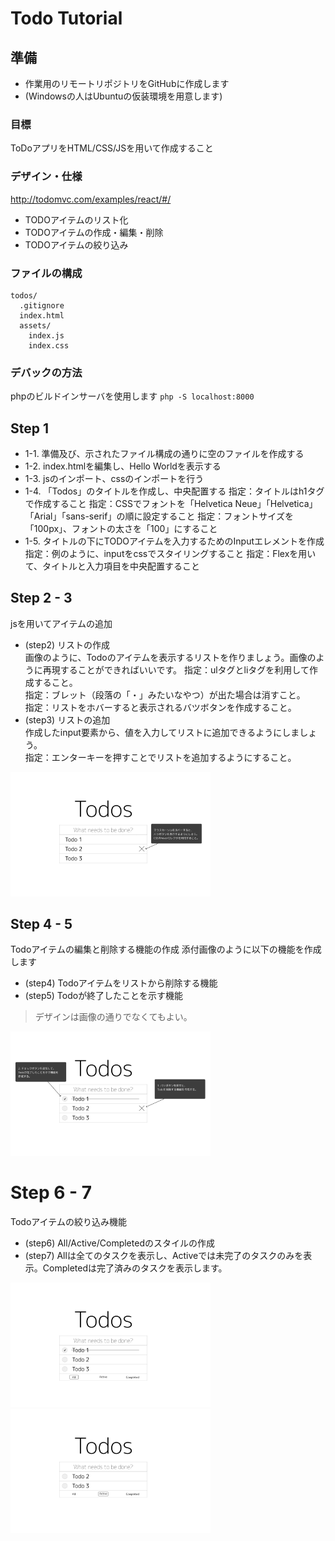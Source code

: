 # Todo Tutorial

## 準備
- 作業用のリモートリポジトリをGitHubに作成します
- (Windowsの人はUbuntuの仮装環境を用意します)

### 目標
ToDoアプリをHTML/CSS/JSを用いて作成すること

### デザイン・仕様
http://todomvc.com/examples/react/#/
- TODOアイテムのリスト化
- TODOアイテムの作成・編集・削除
- TODOアイテムの絞り込み

### ファイルの構成
``` text
todos/
  .gitignore
  index.html
  assets/
    index.js
    index.css
```

### デバックの方法
phpのビルドインサーバを使用します
`php -S localhost:8000`


## Step 1
- 1-1. 準備及び、示されたファイル構成の通りに空のファイルを作成する
- 1-2. index.htmlを編集し、Hello Worldを表示する
- 1-3. jsのインポート、cssのインポートを行う
- 1-4. 「Todos」のタイトルを作成し、中央配置する 
  指定：タイトルはh1タグで作成すること
  指定：CSSでフォントを「Helvetica Neue」「Helvetica」「Arial」「sans-serif」の順に設定すること
  指定：フォントサイズを「100px」、フォントの太さを「100」にすること
- 1-5. タイトルの下にTODOアイテムを入力するためのInputエレメントを作成
  指定：例のように、inputをcssでスタイリングすること
  指定：Flexを用いて、タイトルと入力項目を中央配置すること

## Step 2 - 3
jsを用いてアイテムの追加
- (step2) リストの作成  
画像のように、Todoのアイテムを表示するリストを作りましょう。画像のように再現することができればいいです。
指定：ulタグとliタグを利用して作成すること。  
指定：ブレット（段落の「・」みたいなやつ）が出た場合は消すこと。  
指定：リストをホバーすると表示されるバツボタンを作成すること。  
- (step3) リストの追加  
作成したinput要素から、値を入力してリストに追加できるようにしましょう。  
指定：エンターキーを押すことでリストを追加するようにすること。
<img alt="Step2" src="https://github.com/tea-app/tutorial-todo/blob/master/img/step2.png" width="320px">

## Step 4 - 5
Todoアイテムの編集と削除する機能の作成
添付画像のように以下の機能を作成します
- (step4) Todoアイテムをリストから削除する機能
- (step5) Todoが終了したことを示す機能
> デザインは画像の通りでなくてもよい。
<img alt="Step4" src="https://github.com/tea-app/tutorial-todo/blob/master/img/step4.png" width="320px">

# Step 6 - 7
Todoアイテムの絞り込み機能
- (step6) All/Active/Completedのスタイルの作成
- (step7) Allは全てのタスクを表示し、Activeでは未完了のタスクのみを表示。Completedは完了済みのタスクを表示します。
<img alt="Step6-1" src="https://github.com/tea-app/tutorial-todo/blob/master/img/step6-1.png" width="320px">
<img alt="Step6-2" src="https://github.com/tea-app/tutorial-todo/blob/master/img/step6-2.png" width="320px">
